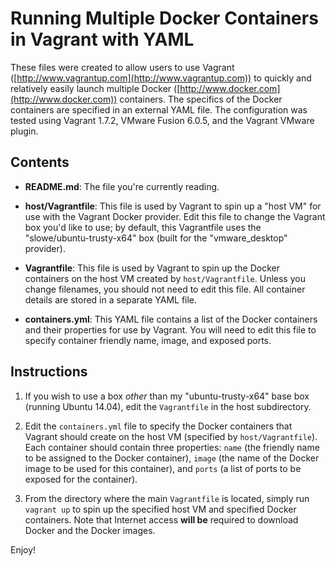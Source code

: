 # Running Multiple Docker Containers in Vagrant with YAML

These files were created to allow users to use Vagrant ([http://www.vagrantup.com](http://www.vagrantup.com)) to quickly and relatively easily launch multiple Docker ([http://www.docker.com](http://www.docker.com)) containers. The specifics of the Docker containers are specified in an external YAML file. The configuration was tested using Vagrant 1.7.2, VMware Fusion 6.0.5, and the Vagrant VMware plugin.

## Contents

* **README.md**: The file you're currently reading.

* **host/Vagrantfile**: This file is used by Vagrant to spin up a "host VM" for use with the Vagrant Docker provider. Edit this file to change the Vagrant box you'd like to use; by default, this Vagrantfile uses the "slowe/ubuntu-trusty-x64" box (built for the "vmware_desktop" provider).

* **Vagrantfile**: This file is used by Vagrant to spin up the Docker containers on the host VM created by `host/Vagrantfile`. Unless you change filenames, you should not need to edit this file. All container details are stored in a separate YAML file.

* **containers.yml**: This YAML file contains a list of the Docker containers and their properties for use by Vagrant. You will need to edit this file to specify container friendly name, image, and exposed ports.

## Instructions

1. If you wish to use a box _other_ than my "ubuntu-trusty-x64" base box (running Ubuntu 14.04), edit the `Vagrantfile` in the host subdirectory.

2. Edit the `containers.yml` file to specify the Docker containers that Vagrant should create on the host VM (specified by `host/Vagrantfile`). Each container should contain three properties: `name` (the friendly name to be assigned to the Docker container), `image` (the name of the Docker image to be used for this container), and `ports` (a list of ports to be exposed for the container).

3. From the directory where the main `Vagrantfile` is located, simply run `vagrant up` to spin up the specified host VM and specified Docker containers. Note that Internet access **will be** required to download Docker and the Docker images.

Enjoy!